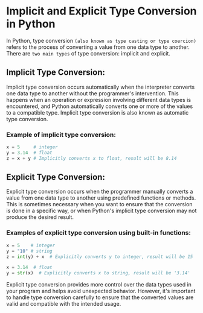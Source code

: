 # Implicit and Explicit Type Conversion in Python

In Python, type conversion `(also known as type casting or type coercion)` refers to the process of converting a value from one data type to another. There are `two main types` of type conversion: implicit and explicit.

## Implicit Type Conversion:
Implicit type conversion occurs automatically when the interpreter converts one data type to another without the programmer's intervention. This happens when an operation or expression involving different data types is encountered, and Python automatically converts one or more of the values to a compatible type. Implicit type conversion is also known as automatic type conversion.


### Example of implicit type conversion:

```python
x = 5     # integer
y = 3.14  # float
z = x + y # Implicitly converts x to float, result will be 8.14
```

## Explicit Type Conversion:
Explicit type conversion occurs when the programmer manually converts a value from one data type to another using predefined functions or methods. This is sometimes necessary when you want to ensure that the conversion is done in a specific way, or when Python's implicit type conversion may not produce the desired result.

### Examples of explicit type conversion using built-in functions:

```python
x = 5    # integer
y = "10" # string
z = int(y) + x  # Explicitly converts y to integer, result will be 15

x = 3.14  # float
y = str(x)  # Explicitly converts x to string, result will be '3.14'
```

Explicit type conversion provides more control over the data types used in your program and helps avoid unexpected behavior. However, it's important to handle type conversion carefully to ensure that the converted values are valid and compatible with the intended usage.